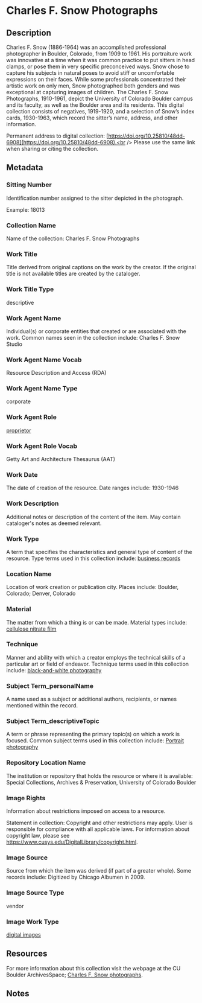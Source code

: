 # Charles F. Snow Photographs
## Description
Charles F. Snow (1886-1964) was an accomplished professional photographer in Boulder, Colorado, from 1909 to 1961. His portraiture work was innovative at a time when it was common practice to put sitters in head clamps, or pose them in very specific preconceived ways. Snow chose to capture his subjects in natural poses to avoid stiff or uncomfortable expressions on their faces. While some professionals concentrated their artistic work on only men, Snow photographed both genders and was exceptional at capturing images of children. The Charles F. Snow Photographs, 1910-1961, depict the University of Colorado Boulder campus and its faculty, as well as the Boulder area and its residents. This digital collection consists of negatives, 1919-1920, and a selection of Snow’s index cards, 1930-1963, which record the sitter’s name, address, and other information.

Permanent address to digital collection: [https://doi.org/10.25810/48dd-6908](https://doi.org/10.25810/48dd-6908).<br /> 
Please use the same link when sharing or citing the collection.

## Metadata
### Sitting Number
Identification number assigned to the sitter depicted in the photograph.

Example: 18013
### Collection Name
Name of the collection: Charles F. Snow Photographs
### Work Title
Title derived from original captions on the work by the creator. If the original title is not available titles are created by the cataloger.
### Work Title Type
descriptive
### Work Agent Name
Individual(s) or corporate entities that created or are associated with the work. Common names seen in the collection include: Charles F. Snow Studio
### Work Agent Name Vocab
Resource Description and Access (RDA)
### Work Agent Name Type
corporate
### Work Agent Role
[proprietor](http://vocab.getty.edu/aat/300025241)
### Work Agent Role Vocab
Getty Art and Architecture Thesaurus (AAT)
### Work Date
The date of creation of the resource. Date ranges include: 1930-1946
### Work Description
Additional notes or description of the content of the item. May contain cataloger's notes as deemed relevant.
### Work Type
A term that specifies the characteristics and general type of content of the resource. Type terms used in this collection include: [business records](http://vocab.getty.edu/aat/300141693)
### Location Name
Location of work creation or publication city. Places include: Boulder, Colorado; Denver, Colorado
### Material
The matter from which a thing is or can be made. Material types include: [cellulose nitrate film](http://vocab.getty.edu/aat/300127344)
### Technique
Manner and ability with which a creator employs the technical skills of a particular art or field of endeavor. Technique terms used in this collection include: [black-and-white photography](http://vocab.getty.edu/aat/300162056)
### Subject Term_personalName
A name used as a subject or additional authors, recipients, or names mentioned within the record.
### Subject Term_descriptiveTopic
A term or phrase representing the primary topic(s) on which a work is focused. Common subject terms used in this collection include: [Portrait photography](http://id.loc.gov/authorities/subjects/sh85101240)
### Repository Location Name
The institution or repository that holds the resource or where it is available: Special Collections, Archives & Preservation, University of Colorado Boulder
### Image Rights
Information about restrictions imposed on access to a resource.

Statement in collection: Copyright and other restrictions may apply. User is responsible for compliance with all applicable laws. For information about copyright law, please see https://www.cusys.edu/DigitalLibrary/copyright.html.

### Image Source
Source from which the item was derived (if part of a greater whole). Some records include: Digitized by Chicago Albumen in 2009.
### Image Source Type
vendor
### Image Work Type
[digital images](http://vocab.getty.edu/aat/300215302)
## Resources
For more information about this collection visit the webpage at the CU Boulder ArchivesSpace; [Charles F. Snow photographs](https://archives.colorado.edu/repositories/2/resources/99).
## Notes
